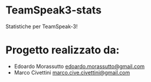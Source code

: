 # TeamSpeak3-stats

Statistiche per TeamSpeak-3!


# Progetto realizzato da:

- Edoardo Morassutto <edoardo.morassutto@gmail.com>
- Marco Civettini <marco.cive.civettini@gmail.com>
